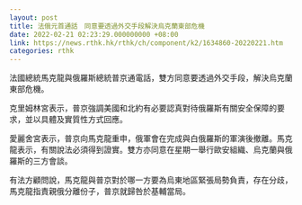 ```yaml
---
layout: post
title: 法俄元首通話　同意要透過外交手段解決烏克蘭東部危機
date: 2022-02-21 02:23:29.000000000 +08:00
link: https://news.rthk.hk/rthk/ch/component/k2/1634860-20220221.htm
categories: rthk
---
```


法國總統馬克龍與俄羅斯總統普京通電話，雙方同意要透過外交手段，解決烏克蘭東部危機。

克里姆林宮表示，普京強調美國和北約有必要認真對待俄羅斯有關安全保障的要求，並以具體及實質性方式回應。

愛麗舍宮表示，普京向馬克龍重申，俄軍會在完成與白俄羅斯的軍演後撤離。馬克龍表示，有關說法必須得到證實。雙方亦同意在星期一舉行歐安組織、烏克蘭與俄羅斯的三方會談。

有法方顧問說，馬克龍與普京對於哪一方要為烏東地區緊張局勢負責，存在分歧，馬克龍指責親俄分離份子，普京就歸咎於基輔當局。
